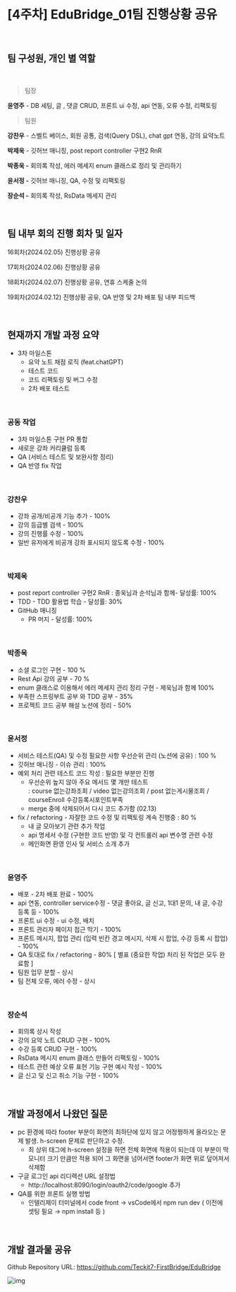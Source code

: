 # [4주차] EduBridge_01팀 진행상황 공유

<br>

## 팀 구성원, 개인 별 역할

<br>

> 팀장

 **윤영주** - DB 세팅, 글 , 댓글 CRUD,  프론트 ui 수정, api 연동, 오류 수정, 리팩토링

> 팀원

**강찬우** - 스벨트 베이스, 회원 공통, 검색(Query DSL), chat gpt 연동, 강의 요약노트

**박제욱** - 깃허브 매니징, post report controller 구현2 RnR

**박종욱 -** 회의록 작성, 에러 메세지 enum 클래스로 정리 및 관리하기

**윤서정 -** 깃허브 매니징, QA, 수정 및 리팩토링

**장순석 -** 회의록 작성, RsData 메세지 관리

<br>

## 팀 내부 회의 진행 회차 및 일자

16회차(2024.02.05) 진행상황 공유

17회차(2024.02.06) 진행상황 공유

18회차(2024.02.07) 진행상황 공유, 연휴 스케줄 논의

19회차(2024.02.12) 진행상황 공유, QA 반영 및 2차 배포 팀 내부 피드백

<br>

## 현재까지 개발 과정 요약

- 3차 마일스톤
    - 요약 노트 채점 로직 (feat.chatGPT)
    - 테스트 코드
    - 코드 리팩토링 및 버그 수정
    - 2차 배포 테스트
    
<br>

### 공동 작업

- 3차 마일스톤 구현 PR 통합
- 새로운 강좌 커리큘럼 등록
- QA (서비스 테스트 및 보완사항 정리)
- QA 반영 fix 작업

<br>

### 강찬우

- 강좌 공개/비공개 기능 추가 - 100%
- 강의 등급별 검색 - 100%
- 강의 진행률 수정 - 100%
- 일반 유저에게 비공개 강좌 표시되지 않도록 수정 - 100%

<br>

### 박제욱

- post report controller 구현2 RnR : 종욱님과 순석님과 함께- 달성률: 100%
- TDD - TDD 활용법 학습 - 달성률: 30%
- GitHub 매니징
    - PR 머지 - 달성률: 100%

<br>

### 박종욱

- 소셜 로그인 구현 - 100 %
- Rest Api 강의 공부 - 70 %
- enum 클래스로 이용해서 에러 메세지 관리 정리 구현 - 제욱님과 함께 100%
- 부족한 스프링부트 공부 와 TDD 공부 - 35%
- 프로젝트 코드 공부 해설 노션에 정리 - 50%

<br>

### 윤서정

- 서비스 테스트(QA) 및 수정 필요한 사항 우선순위 관리 (노션에 공유) : 100 %
- 깃허브 매니징 - 이슈 관리 : 100%
- 예외 처리 관련 테스트 코드 작성 : 필요한 부분만 진행
    - 우선순위 높지 않아 주요 메서드 몇 개만 테스트 <br>
      : course 없는강좌조회 / video 없는강의조회 / post 없는게시물조회 / courseEnroll 수강등록시포인트부족
    - merge 중에 삭제되어서 다시 코드 추가함 (02.13)
- fix / refactoring - 자잘한 코드 수정 및 리팩토링 계속 진행중 : 80 %
    - 내 글 모아보기 관련 추가 작업
    - api 명세서 수정 (구현한 코드 반영) 및 각 컨트롤러 api 변수명 관련 수정
    - 메인화면 환영 인사 및 서비스 소개 추가

<br>

### 윤영주

- 배포 - 2차 배포 완료 - 100%
- api 연동, controller service수정 - 댓글 좋아요, 글 신고, 1대1 문의, 내 글, 수강 등록 등 - 100%
- 프론트 ui 수정  - ui 수정, 배치
- 프론트 관리자 페이지 접근 막기 - 100%
- 프론트 메시지, 팝업 관리 (입력 빈칸 경고 메시지, 삭제 시 팝업, 수강 등록 시 팝업)  - 100%
- QA 토대로 fix / refactoring - 80% [ 별표 (중요한 작업) 처리 된 작업은 모두 완료함 ]
- 팀원 업무 분할 - 상시
- 팀 전체 오류, 에러 수정 - 상시

<br>

### 장순석

- 회의록 상시 작성
- 강의 요약 노트 CRUD 구현 - 100%
- 수강 등록 CRUD 구현 - 100%
- RsData 메시지 enum 클래스 만들어 리팩토링 - 100%
- 테스트 관련 예상 오류 표현 기능 구현 예시 작성 - 100%
- 글 신고 및 신고 취소 기능 구현 - 100%

<br>

## 개발 과정에서 나왔던 질문

- pc 환경에 따라 footer 부분이 화면의 최하단에 있지 않고 어정쩡하게 올라오는 문제 발생. h-screen 문제로 판단하고 수정.
    - 최 상위 태그에 h-screen 설정을 하면 전체 화면에 적용이 되는데 이 부분이 딱 모니터 크기 만큼만 적용 되어 그 화면을 넘어서면 footer가 화면 위로 덮어져서 삭제함
- 구글 로그인 api 리디렉션 URL 설정법
    - http://localhost:8090/login/oauth2/code/google 추가
- QA를 위한 프론트 실행 방법
    - 인텔리제이 터미널에서 code front → vsCode에서 npm run dev  ( 이전에 셋팅 필요 → npm install 등 )

<br>

## 개발 결과물 공유

Github Repository URL: https://github.com/Teckit7-FirstBridge/EduBridge
    
![img](https://i.imgur.com/Y4fBmJn.png)
